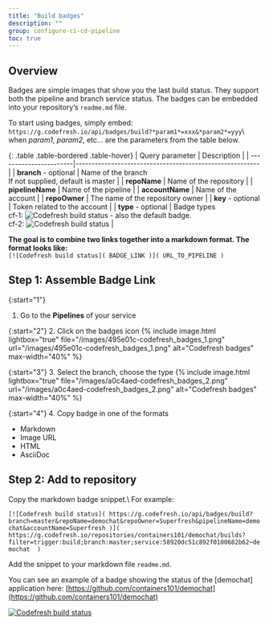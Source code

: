 ```yaml
---
title: "Build badges"
description: ""
group: configure-ci-cd-pipeline
toc: true
---
```

## Overview

Badges are simple images that show you the last build status. They support both the pipeline and branch service status.
The badges can be embedded into your repository’s `readme.md` file.

To start using badges, simply embed: 
`https://g.codefresh.io/api/badges/build?*param1*=xxx&*param2*=yyy`\\
when *param1*, *param2*, etc... are the parameters from the table below.

{: .table .table-bordered .table-hover}
| Query parameter        | Description                                              |
| -----------------------|--------------------------------------------------------- |
| **branch** - optional  | Name of the branch<br/>If not supplied, default is master   |
| **repoName**           | Name of the repository                                   |
| **pipelineName**       | Name of the pipeline                                     |
| **accountName**        | Name of the account                                      |
| **repoOwner**          | The name of the repository owner                         |
| **key** - optional     | Token related to the account                             |
| **type** - optional    | Badge types<br/>cf-1: ![Codefresh build status]( http://g.codefresh.io/api/badges/build/template/urls/cf-1) - also the default badge.<br/>cf-2: ![Codefresh build status]( http://g.codefresh.io/api/badges/build/template/urls/cf-2)   |

**The goal is to combine two links together into a markdown format. The format looks like:**  
`[![Codefresh build status]( BADGE_LINK )]( URL_TO_PIPELINE )`

## Step 1: Assemble Badge Link

{:start="1"}
1. Go to the **Pipelines** of your service

{:start="2"}
2. Click on the badges icon
{% include image.html lightbox="true" file="/images/495e01c-codefresh_badges_1.png" url="/images/495e01c-codefresh_badges_1.png" alt="Codefresh badges" max-width="40%" %}

{:start="3"}
3. Select the branch, choose the type
{% include image.html lightbox="true" file="/images/a0c4aed-codefresh_badges_2.png" url="/images/a0c4aed-codefresh_badges_2.png" alt="Codefresh badges" max-width="40%" %}

{:start="4"}
4. Copy badge in one of the formats
  - Markdown
  - Image URL
  - HTML
  - AsciiDoc
  
## Step 2: Add to repository
Copy the markdown badge snippet.\\
For example:

`[![Codefresh build status]( https://g.codefresh.io/api/badges/build?branch=master&repoName=demochat&repoOwner=Superfresh&pipelineName=demochat&accountName=Superfresh )]( https://g.codefresh.io/repositories/containers101/demochat/builds?filter=trigger:build;branch:master;service:58920dc51c892f0100682b62~demochat  )`

Add the snippet to your markdown file `readme.md`.

You can see an example of a badge showing the status of the [demochat] application here: [https://github.com/containers101/demochat](https://github.com/containers101/demochat)

[![Codefresh build status]( https://g-staging.codefresh.io/api/badges/build?branch=master&repoName=demochat&repoOwner=containers101&pipelineName=demochat&accountName=verchol )]( https://g.codefresh.io/repositories/containers101/demochat/builds?filter=trigger:build )
